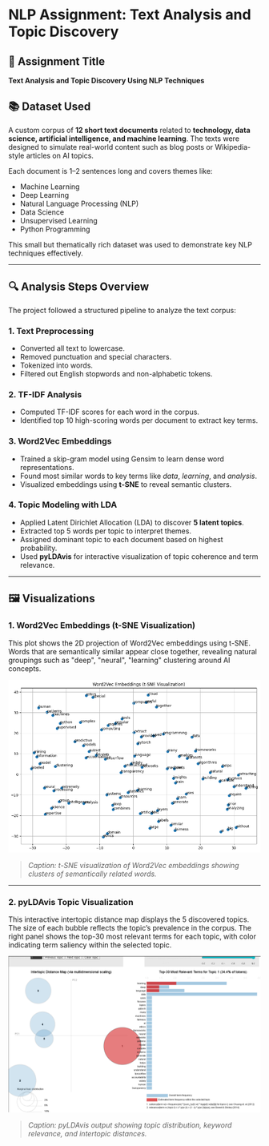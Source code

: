 # NLP Assignment: Text Analysis and Topic Discovery

## 📌 Assignment Title  
**Text Analysis and Topic Discovery Using NLP Techniques**

## 📚 Dataset Used  
A custom corpus of **12 short text documents** related to **technology, data science, artificial intelligence, and machine learning**. The texts were designed to simulate real-world content such as blog posts or Wikipedia-style articles on AI topics.

Each document is 1–2 sentences long and covers themes like:
- Machine Learning
- Deep Learning
- Natural Language Processing (NLP)
- Data Science
- Unsupervised Learning
- Python Programming

This small but thematically rich dataset was used to demonstrate key NLP techniques effectively.

---

## 🔍 Analysis Steps Overview

The project followed a structured pipeline to analyze the text corpus:

### 1. **Text Preprocessing**
- Converted all text to lowercase.
- Removed punctuation and special characters.
- Tokenized into words.
- Filtered out English stopwords and non-alphabetic tokens.

### 2. **TF-IDF Analysis**
- Computed TF-IDF scores for each word in the corpus.
- Identified top 10 high-scoring words per document to extract key terms.

### 3. **Word2Vec Embeddings**
- Trained a skip-gram model using Gensim to learn dense word representations.
- Found most similar words to key terms like *data*, *learning*, and *analysis*.
- Visualized embeddings using **t-SNE** to reveal semantic clusters.

### 4. **Topic Modeling with LDA**
- Applied Latent Dirichlet Allocation (LDA) to discover **5 latent topics**.
- Extracted top 5 words per topic to interpret themes.
- Assigned dominant topic to each document based on highest probability.
- Used **pyLDAvis** for interactive visualization of topic coherence and term relevance.

---

## 🖼️ Visualizations

### 1. Word2Vec Embeddings (t-SNE Visualization)
This plot shows the 2D projection of Word2Vec embeddings using t-SNE. Words that are semantically similar appear close together, revealing natural groupings such as "deep", "neural", "learning" clustering around AI concepts.

![Word2Vec Embeddings (t-SNE Visualization)](https://raw.githubusercontent.com/dhrubendu2003/Week4-Assignment-ZenoTalent/main/word2vec_tsne.png)

> *Caption: t-SNE visualization of Word2Vec embeddings showing clusters of semantically related words.*

---

### 2. pyLDAvis Topic Visualization
This interactive intertopic distance map displays the 5 discovered topics. The size of each bubble reflects the topic’s prevalence in the corpus. The right panel shows the top-30 most relevant terms for each topic, with color indicating term saliency within the selected topic.

![pyLDAvis Topic Visualization](https://raw.githubusercontent.com/dhrubendu2003/Week4-Assignment-ZenoTalent/main/pyldavis_topics.png)

> *Caption: pyLDAvis output showing topic distribution, keyword relevance, and intertopic distances.*
